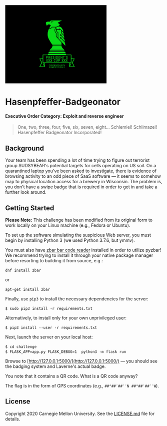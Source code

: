 <img src="../../logo.png" height="250px">

# Hasenpfeffer-Badgeonator
#### Executive Order Category: Exploit and reverse engineer

> One, two, three, four, five, six, seven, eight... Schlemiel! Schlimazel!
Hasenpfeffer Badgeonator Incorporated!

## Background
Your team has been spending a lot of time trying to figure out terrorist group
SUDSYBEAR's potential targets for cells operating on US soil. On a quarantined
laptop you've been asked to investigate, there is evidence of browsing activity
to an odd piece of SaaS software — it seems to somehow map to physical location
access for a brewery in Wisconsin. The problem is, you don't have a swipe badge
that is required in order to get in and take a further look around.

## Getting Started

**Please Note:** This challenge has been modified from its original form to work
locally on your Linux machine (e.g., Fedora or Ubuntu).

To set up the software simulating the suspicious Web server, you must begin by
installing Python 3 (we used Python 3.7.6, but ymmv).

You must also have [zbar bar code reader](http://zbar.sourceforge.net) installed
in order to utilize pyzbar! We recommend trying to install it through your
native package manager before resorting to building it from source, e.g.:

```
dnf install zbar
```

or

```
apt-get install zbar
```

Finally, use `pip3` to install the necessary dependencies for the server:

```
$ sudo pip3 install -r requirements.txt
```

Alternatively, to install only for your own unprivileged user:

```
$ pip3 install --user -r requirements.txt
```

Next, launch the server on your local host:

```
$ cd challenge
$ FLASK_APP=app.py FLASK_DEBUG=1  python3 -m flask run
```

Browse to [http://127.0.0.1:5000/](http://127.0.0.1:5000/) — you should see the
badging system and Laverne's actual badge.

You note that it contains a QR code. What is a QR code anyway?

The flag is in the form of GPS coordinates (e.g., `##°##′##′′N ##°##′##′′W`).

## License
Copyright 2020 Carnegie Mellon University. See the [LICENSE.md](../../LICENSE.md) file for details.